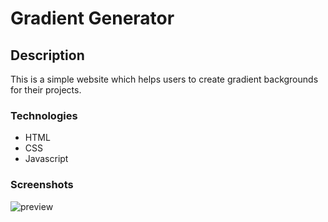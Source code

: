 # Gradient Generator

## Description

This is a simple website which helps users to create gradient backgrounds for their projects.

### Technologies

- HTML
- CSS
- Javascript

### Screenshots

![preview
](https://github.com/AyushPathak3011/Webeginner-projects/blob/gradient-branch/Gradient%20Generator/images/preview.png?raw=true)
